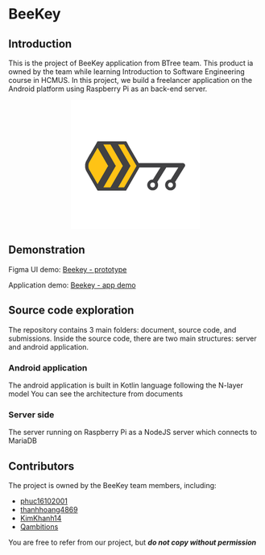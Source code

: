 # BeeKey

<style>
    img {
        width: 256px;
        margin: 0 auto;
        display: block;
    }
</style>

## Introduction
This is the project of BeeKey application from BTree team. This product ia owned by the team while learning Introduction to Software Engineering course in HCMUS. In this project, we build a freelancer application on the Android platform using Raspberry Pi as an back-end server.

<img src="./src/Design/logo_t.png"/>

## Demonstration

Figma UI demo: [Beekey - prototype](https://www.youtube.com/watch?v=K6a8ldjBFxM)

Application demo: [Beekey - app demo](https://www.youtube.com/watch?v=wH2CMC9ijt0)

## Source code exploration
The repository contains 3 main folders: document, source code, and submissions. Inside the source code, there are two main structures: server and android application.
### Android application
The android application is built in Kotlin language following the N-layer model
You can see the architecture from documents
### Server side
The server running on Raspberry Pi as a NodeJS server which connects to MariaDB

## Contributors
The project is owned by the BeeKey team members, including:
- [phuc16102001](https://github.com/phuc16102001/)
- [thanhhoang4869](https://github.com/thanhhoang4869)
- [KimKhanh14](https://github.com/KimKhanh14)
- [Qambitions](https://github.com/Qambitions)

You are free to refer from our project, but ***do not copy without permission***